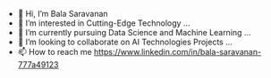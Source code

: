 - 👋 Hi, I’m Bala Saravanan
- 👀 I’m interested in Cutting-Edge Technology ...
- 🌱 I’m currently pursuing Data Science and Machine Learning ...
- 💞️ I’m looking to collaborate on AI Technologies Projects ...
- 📫 How to reach me https://www.linkedin.com/in/bala-saravanan-777a49123

<!---
bala-saravanan/bala-saravanan is a ✨ special ✨ repository because its `README.md` (this file) appears on your GitHub profile.
You can click the Preview link to take a look at your changes.
--->
